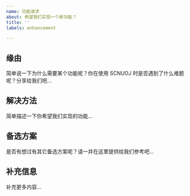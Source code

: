 ```yaml
---
name: 功能请求
about: 希望我们实现一个新功能？
title: ''
labels: enhancement

---
```


## 缘由
简单说一下为什么需要某个功能呢？你在使用 SCNUOJ 时是否遇到了什么难题呢？分享给我们吧...

## 解决方法
简单描述一下你希望我们实现的功能...

## 备选方案
是否有想过有其它备选方案呢？请一并在这里提供给我们参考吧...

## 补充信息
补充更多内容...

